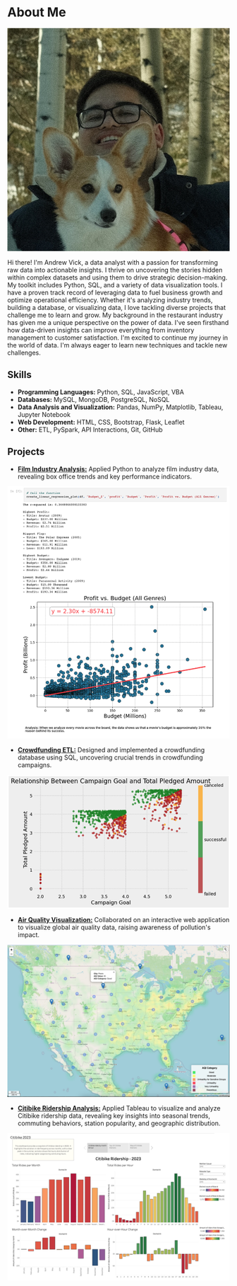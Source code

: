 # About Me

![me](images/team_member4.jpg)


  Hi there! I'm Andrew Vick, a data analyst with a passion for transforming raw data into actionable insights. I thrive on uncovering the stories hidden within complex datasets and using them to drive strategic decision-making.
  My toolkit includes Python, SQL, and a variety of data visualization tools. I have a proven track record of leveraging data to fuel business growth and optimize operational efficiency. Whether it's analyzing industry trends, building a database, or visualizing data, I love tackling diverse projects that challenge me to learn and grow.
  My background in the restaurant industry has given me a unique perspective on the power of data. I've seen firsthand how data-driven insights can improve everything from inventory management to customer satisfaction.
  I'm excited to continue my journey in the world of data. I'm always eager to learn new techniques and tackle new challenges.

## Skills
-	**Programming Languages:** Python, SQL, JavaScript, VBA
-	**Databases:** MySQL, MongoDB, PostgreSQL, NoSQL
-	**Data Analysis and Visualization:** Pandas, NumPy, Matplotlib, Tableau, Jupyter Notebook
-	**Web Development:** HTML, CSS, Bootstrap, Flask, Leaflet
-	**Other:** ETL, PySpark, API Interactions, Git, GitHub

## Projects
-	**[Film Industry Analysis:](https://github.com/andrew-m-vick/project-1-group-18/blob/main/Andrew-Regression/Project1_Base_VICK.ipynb)** Applied Python to analyze film industry data, revealing box office trends and key performance indicators.
  
  ![regression](images/regression.png)
  
-	**[Crowdfunding ETL:](https://github.com/andrew-m-vick/Crowdfunding_ETL)** Designed and implemented a crowdfunding database using SQL, uncovering crucial trends in crowdfunding campaigns.
  
  ![ETL](images/etl_analysis.png)
  
-	**[Air Quality Visualization:](https://github.com/andrew-m-vick/project-3-group-08)** Collaborated on an interactive web application to visualize global air quality data, raising awareness of pollution's impact.
  
  ![map](images/heatmap.png)

- **[Citibike Ridership Analysis:](https://github.com/andrew-m-vick/tableau_citibike_2023)** Applied Tableau to visualize and analyze Citibike ridership data, revealing key insights into seasonal trends, commuting behaviors, station popularity, and geographic distribution.

![tableau](images/page_1.png)
